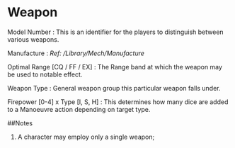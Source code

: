 Weapon
=====


Model Number
:	This is an identifier for the players to distinguish between various weapons.

Manufacture
:	*Ref: /Library/Mech/Manufacture*

Optimal Range [CQ / FF / EX]
:	The Range band at which the weapon may be used to notable effect.

Weapon Type
:	General weapon group this particular weapon falls under.

Firepower [0-4] x Type [I, S, H]
:	This determines how many dice are added to a Manoeuvre action depending on target type.


##Notes

1. A character may employ only a single weapon;